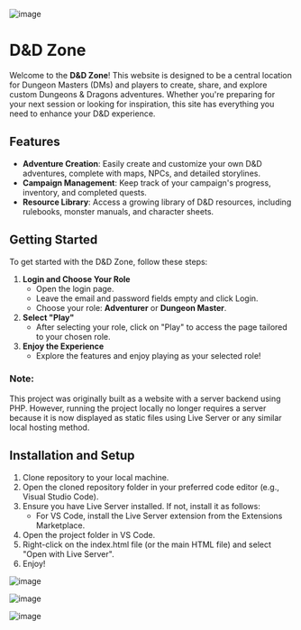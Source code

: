 ![image](https://github.com/user-attachments/assets/228df291-b96a-492c-8d37-7dc7d7f00088)


# D&D Zone

Welcome to the **D&D Zone**! This website is designed to be a central location for Dungeon Masters (DMs) and players to create, share, and explore custom Dungeons & Dragons adventures. Whether you're preparing for your next session or looking for inspiration, this site has everything you need to enhance your D&D experience.

## Features

- **Adventure Creation**: Easily create and customize your own D&D adventures, complete with maps, NPCs, and detailed storylines.
- **Campaign Management**: Keep track of your campaign's progress, inventory, and completed quests.
- **Resource Library**: Access a growing library of D&D resources, including rulebooks, monster manuals, and character sheets.

## Getting Started

To get started with the D&D Zone, follow these steps:

1. **Login and Choose Your Role**
   - Open the login page.
   - Leave the email and password fields empty and click Login.
   - Choose your role: **Adventurer** or **Dungeon Master**.
2. **Select "Play"**
   - After selecting your role, click on "Play" to access the page tailored to your chosen role.
3. **Enjoy the Experience**
   - Explore the features and enjoy playing as your selected role!

### Note:
This project was originally built as a website with a server backend using PHP. However, running the project locally no longer requires a server because it is now displayed as static files using Live Server or any similar local hosting method.

## Installation and Setup

1. Clone repository to your local machine.
2. Open the cloned repository folder in your preferred code editor (e.g., Visual Studio Code).
3. Ensure you have Live Server installed. If not, install it as follows:
   - For VS Code, install the Live Server extension from the Extensions Marketplace.
4. Open the project folder in VS Code.
5. Right-click on the index.html file (or the main HTML file) and select "Open with Live Server".
7. Enjoy!
   
![image](https://github.com/user-attachments/assets/69f775bc-67c3-48ea-b690-c08a1634dcd3)

![image](https://github.com/user-attachments/assets/8dc7c70c-967b-4891-9e23-6510fba3f829)

![image](https://github.com/user-attachments/assets/e2718d45-deff-44c0-a41e-bda6f78d2acb)
